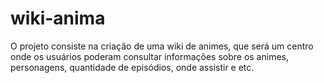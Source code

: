 # wiki-anima
 O projeto consiste na criação de uma wiki de animes, que será um centro onde os usuários poderam consultar informações sobre os animes, personagens, quantidade de episódios, onde assistir e etc.
